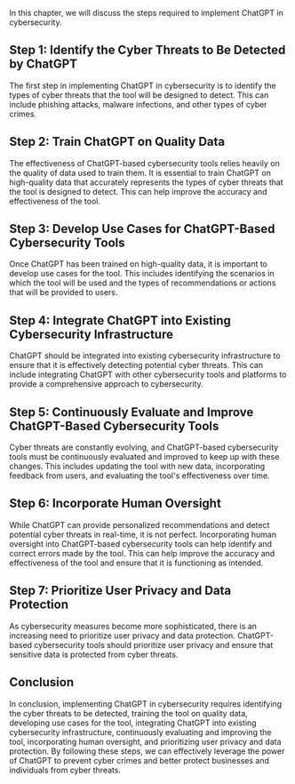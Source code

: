 
In this chapter, we will discuss the steps required to implement ChatGPT in cybersecurity.

Step 1: Identify the Cyber Threats to Be Detected by ChatGPT
------------------------------------------------------------

The first step in implementing ChatGPT in cybersecurity is to identify the types of cyber threats that the tool will be designed to detect. This can include phishing attacks, malware infections, and other types of cyber crimes.

Step 2: Train ChatGPT on Quality Data
-------------------------------------

The effectiveness of ChatGPT-based cybersecurity tools relies heavily on the quality of data used to train them. It is essential to train ChatGPT on high-quality data that accurately represents the types of cyber threats that the tool is designed to detect. This can help improve the accuracy and effectiveness of the tool.

Step 3: Develop Use Cases for ChatGPT-Based Cybersecurity Tools
---------------------------------------------------------------

Once ChatGPT has been trained on high-quality data, it is important to develop use cases for the tool. This includes identifying the scenarios in which the tool will be used and the types of recommendations or actions that will be provided to users.

Step 4: Integrate ChatGPT into Existing Cybersecurity Infrastructure
--------------------------------------------------------------------

ChatGPT should be integrated into existing cybersecurity infrastructure to ensure that it is effectively detecting potential cyber threats. This can include integrating ChatGPT with other cybersecurity tools and platforms to provide a comprehensive approach to cybersecurity.

Step 5: Continuously Evaluate and Improve ChatGPT-Based Cybersecurity Tools
---------------------------------------------------------------------------

Cyber threats are constantly evolving, and ChatGPT-based cybersecurity tools must be continuously evaluated and improved to keep up with these changes. This includes updating the tool with new data, incorporating feedback from users, and evaluating the tool's effectiveness over time.

Step 6: Incorporate Human Oversight
-----------------------------------

While ChatGPT can provide personalized recommendations and detect potential cyber threats in real-time, it is not perfect. Incorporating human oversight into ChatGPT-based cybersecurity tools can help identify and correct errors made by the tool. This can help improve the accuracy and effectiveness of the tool and ensure that it is functioning as intended.

Step 7: Prioritize User Privacy and Data Protection
---------------------------------------------------

As cybersecurity measures become more sophisticated, there is an increasing need to prioritize user privacy and data protection. ChatGPT-based cybersecurity tools should prioritize user privacy and ensure that sensitive data is protected from cyber threats.

Conclusion
----------

In conclusion, implementing ChatGPT in cybersecurity requires identifying the cyber threats to be detected, training the tool on quality data, developing use cases for the tool, integrating ChatGPT into existing cybersecurity infrastructure, continuously evaluating and improving the tool, incorporating human oversight, and prioritizing user privacy and data protection. By following these steps, we can effectively leverage the power of ChatGPT to prevent cyber crimes and better protect businesses and individuals from cyber threats.
